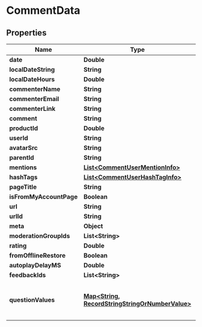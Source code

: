 

# CommentData


## Properties

| Name | Type | Description | Notes |
|------------ | ------------- | ------------- | -------------|
|**date** | **Double** |  |  [optional] |
|**localDateString** | **String** |  |  [optional] |
|**localDateHours** | **Double** |  |  [optional] |
|**commenterName** | **String** |  |  |
|**commenterEmail** | **String** |  |  [optional] |
|**commenterLink** | **String** |  |  [optional] |
|**comment** | **String** |  |  |
|**productId** | **Double** |  |  [optional] |
|**userId** | **String** |  |  [optional] |
|**avatarSrc** | **String** |  |  [optional] |
|**parentId** | **String** |  |  [optional] |
|**mentions** | [**List&lt;CommentUserMentionInfo&gt;**](CommentUserMentionInfo.md) |  |  [optional] |
|**hashTags** | [**List&lt;CommentUserHashTagInfo&gt;**](CommentUserHashTagInfo.md) |  |  [optional] |
|**pageTitle** | **String** |  |  [optional] |
|**isFromMyAccountPage** | **Boolean** |  |  [optional] |
|**url** | **String** |  |  |
|**urlId** | **String** |  |  |
|**meta** | **Object** |  |  [optional] |
|**moderationGroupIds** | **List&lt;String&gt;** |  |  [optional] |
|**rating** | **Double** |  |  [optional] |
|**fromOfflineRestore** | **Boolean** |  |  [optional] |
|**autoplayDelayMS** | **Double** |  |  [optional] |
|**feedbackIds** | **List&lt;String&gt;** |  |  [optional] |
|**questionValues** | [**Map&lt;String, RecordStringStringOrNumberValue&gt;**](RecordStringStringOrNumberValue.md) | Construct a type with a set of properties K of type T |  [optional] |



